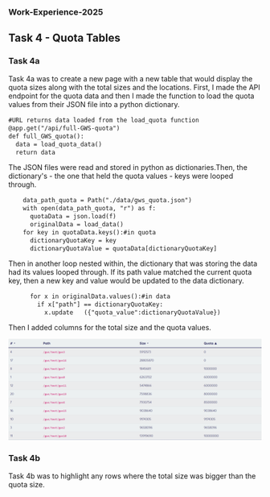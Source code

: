 ### Work-Experience-2025

## Task 4 - Quota Tables

### Task 4a
Task 4a was to create a new page with a new table that would display the quota sizes along with the total sizes and the locations. First, I made the API endpoint for the quota data and then I made the function to load the quota values from their JSON file into a python dictionary. 

```
#URL returns data loaded from the load_quota function
@app.get("/api/full-GWS-quota")
def full_GWS_quota():
  data = load_quota_data()
  return data
```

The JSON files were read and stored in python as dictionaries.Then, the dictionary's - the one that held the quota values - keys were looped through. 

```
    data_path_quota = Path("./data/gws_quota.json")
    with open(data_path_quota, "r") as f:
      quotaData = json.load(f)
      originalData = load_data()
    for key in quotaData.keys():#in quota
      dictionaryQuotaKey = key
      dictionaryQuotaValue = quotaData[dictionaryQuotaKey]
```


Then in another loop nested within, the dictionary that was storing the data had its values looped through. If its path value matched the current quota key, then a new key and value would be updated to the data dictionary. 

```
      for x in originalData.values():#in data
        if x["path"] == dictionaryQuotaKey:
          x.update   ({"quota_value":dictionaryQuotaValue})
```

Then I added columns for the total size and the quota values. 

![](.\images\QuotaTable.png)

### Task 4b
Task 4b was to highlight any rows where the total size was bigger than the quota size. 

```

```